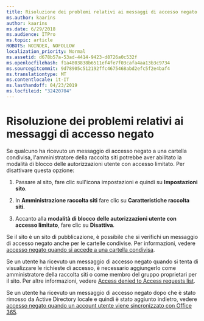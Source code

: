 ```yaml
---
title: Risoluzione dei problemi relativi ai messaggi di accesso negato
ms.author: kaarins
author: kaarins
ms.date: 6/29/2018
ms.audience: ITPro
ms.topic: article
ROBOTS: NOINDEX, NOFOLLOW
localization_priority: Normal
ms.assetid: d678b57a-53ad-4414-9423-d8726a0c532f
ms.openlocfilehash: f1a4803838b6511ef4fe7f03cafa4aa13b3c9734
ms.sourcegitcommit: 9d78905c512192ffc4675468abd2efc5f2e4baf4
ms.translationtype: MT
ms.contentlocale: it-IT
ms.lasthandoff: 04/23/2019
ms.locfileid: "32420704"
---
```

# <a name="troubleshoot-access-denied-messages"></a>Risoluzione dei problemi relativi ai messaggi di accesso negato

Se qualcuno ha ricevuto un messaggio di accesso negato a una cartella condivisa, l'amministratore della raccolta siti potrebbe aver abilitato la modalità di blocco delle autorizzazioni utente con accesso limitato. Per disattivare questa opzione: 
  
1. Passare al sito, fare clic sull'icona impostazioni e quindi su **Impostazioni sito**.
    
2. In **Amministrazione raccolta siti** fare clic su **Caratteristiche raccolta siti**.
    
3. Accanto alla **modalità di blocco delle autorizzazioni utente con accesso limitato**, fare clic su **Disattiva**.
    
Se il sito è un sito di pubblicazione, è possibile che si verifichi un messaggio di accesso negato anche per le cartelle condivise. Per informazioni, vedere [accesso negato quando si accede a una cartella condivisa](https://go.microsoft.com/fwlink/?linkid=2004317).
  
Se un utente ha ricevuto un messaggio di accesso negato quando si tenta di visualizzare le richieste di accesso, è necessario aggiungerlo come amministratore della raccolta siti o come membro del gruppo proprietari per il sito. Per altre informazioni, vedere [Access denied to Access requests list](https://go.microsoft.com/fwlink/?linkid=2004220).
  
Se un utente ha ricevuto un messaggio di accesso negato dopo che è stato rimosso da Active Directory locale e quindi è stato aggiunto indietro, vedere [accesso negato quando un account utente viene sincronizzato con Office 365](https://go.microsoft.com/fwlink/?linkid=2004318).
  

